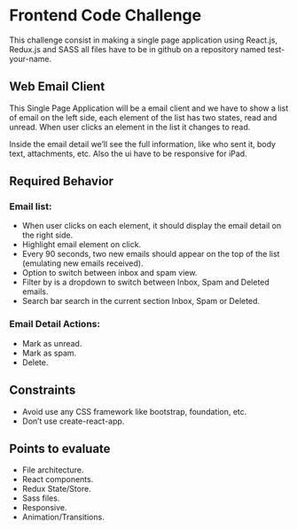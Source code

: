 # Frontend Code Challenge

This challenge consist in making a single page application using  React.js, Redux.js and SASS all files have to be in github on a repository named test-your-name.

## Web Email Client

This Single Page Application will be a email client and we have to show a list of email on the left side, each element of the list has two states, read and unread. When user clicks an element in the list it changes to read.

Inside the email detail we’ll see the full information, like who sent it, body text, attachments, etc. Also the ui have to be responsive for iPad.

## Required Behavior

### Email list:

- When user clicks on each element, it should display the email detail on the right side.
- Highlight email element on click.
- Every 90 seconds, two new emails should appear on the top of the list (emulating new emails received).
- Option to switch between inbox and spam view.
- Filter by is a dropdown to switch between Inbox, Spam and Deleted emails.
- Search bar search in the current section Inbox, Spam or Deleted.

### Email Detail Actions:

- Mark as unread.
- Mark as spam.
- Delete.

## Constraints

- Avoid use any CSS framework like bootstrap, foundation, etc.
- Don’t use create-react-app.

## Points to evaluate

- File architecture.
- React components.
- Redux State/Store.
- Sass files.
- Responsive.
- Animation/Transitions.
